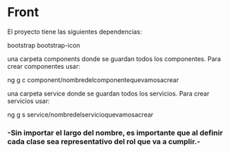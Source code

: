 # Front

El proyecto tiene las siguientes dependencias:

bootstrap
bootstrap-icon

una carpeta components donde se guardan todos los componentes. Para crear componentes usar:

ng g c component/nombredelcomponentequevamosacrear

una carpeta service donde se guardan todos los servicios. Para crear servicios usar:

ng g s service/nombredelservicioquevamosacrear

### -Sin importar el largo del nombre, es importante que al definir cada clase sea representativo del rol que va a cumplir.-
